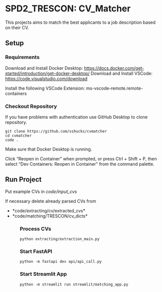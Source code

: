 # SPD2_TRESCON: CV_Matcher

This projects aims to match the best applicants to a job description based on their CV.

## Setup

### Requirements
Download and Install Docker Desktop: https://docs.docker.com/get-started/introduction/get-docker-desktop/
Download and Install VSCode: https://code.visualstudio.com/download

Install the following VSCode Extension: ms-vscode-remote.remote-containers


### Checkout Repository
If you have problems with authentication use GitHub Desktop to clone repository.

```
git clone https://github.com/sshucks/cvmatcher
cd cvmatcher
code .
```

Make sure that Docker Desktop is running.

Click “Reopen in Container” when prompted, or press Ctrl + Shift + P, then select “Dev Containers: Reopen in Container” from the command palette.

## Run Project

Put example CVs in *code/input_cvs*

If necessary delete already parsed CVs from
<ul>
    <li>*code/extracting/cv/extracted_cvs*</li>
    <li>*code/matching/TRESCON/cv_dicts*</li>
<ul>

### Process CVs
```
python extracting/extraction_main.py
```

### Start FastAPI
```
python -m fastapi dev api/api_call.py
```

### Start Streamlit App
```
python -m streamlit run streamlit/matching_app.py
```